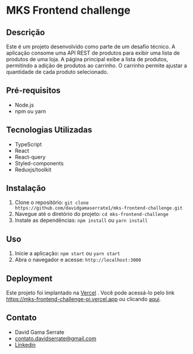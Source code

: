 # MKS Frontend challenge

## Descrição
Este é um projeto desenvolvido como parte de um desafio técnico. A aplicação consome uma API REST de produtos para exibir uma lista de produtos de uma loja. A página principal exibe a lista de produtos, permitindo a adição de produtos ao carrinho. O carrinho permite ajustar a quantidade de cada produto selecionado.

## Pré-requisitos
- Node.js
- npm ou yarn

## Tecnologias Utilizadas
- TypeScript
- React
- React-query
- Styled-components
- Reduxjs/toolkit

## Instalação
1. Clone o repositório: `git clone https://github.com/davidgamaserrate1/mks-frontend-challenge.git`
2. Navegue até o diretório do projeto: `cd mks-frontend-challenge`
3. Instale as dependências: `npm install` ou `yarn install`
 

## Uso
1. Inicie a aplicação: `npm start` ou `yarn start`
2. Abra o navegador e acesse: `http://localhost:3000`
 
## Deployment
Este projeto foi implantado na [Vercel](https://vercel.com/)
. Você pode acessá-lo pelo link https://mks-frontend-challenge-pi.vercel.app   ou clicando [aqui](https://mks-frontend-challenge-pi.vercel.app).

## Contato
- David Gama Serrate
- contato.davidserrate@gmail.com
- [Linkedin](https://www.linkedin.com/in/david-gama-dev/]=)
